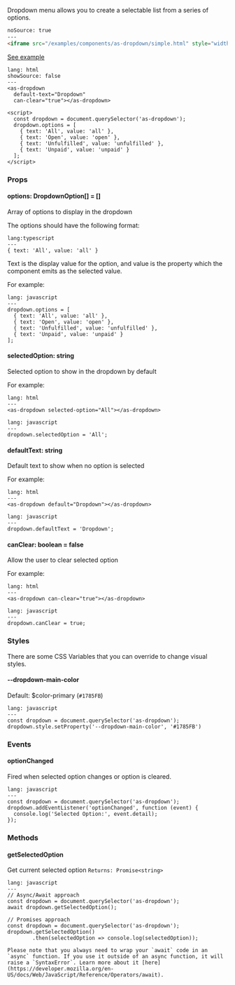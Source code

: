 Dropdown menu allows you to create a selectable list from a series of options.


```html
noSource: true
---
<iframe src="/examples/components/as-dropdown/simple.html" style="width: 100%; height: 215px;">
```
[See example](/developers/airship/examples/#example-as-dropdown)


```code
lang: html
showSource: false
---
<as-dropdown
  default-text="Dropdown"
  can-clear="true"></as-dropdown>

<script>
  const dropdown = document.querySelector('as-dropdown');
  dropdown.options = [
    { text: 'All', value: 'all' },
    { text: 'Open', value: 'open' },
    { text: 'Unfulfilled', value: 'unfulfilled' },
    { text: 'Unpaid', value: 'unpaid' }
  ];
</script>
```

### Props

#### **options**: DropdownOption[] = []
Array of options to display in the dropdown

The options should have the following format:
```code
lang:typescript
---
{ text: 'All', value: 'all' }
```

Text is the display value for the option, and value is the property which the component emits as the selected value.

For example:

```code
lang: javascript
---
dropdown.options = [
  { text: 'All', value: 'all' },
  { text: 'Open', value: 'open' },
  { text: 'Unfulfilled', value: 'unfulfilled' },
  { text: 'Unpaid', value: 'unpaid' }
];
```

#### **selectedOption**: string
Selected option to show in the dropdown by default

For example:


```code
lang: html
---
<as-dropdown selected-option="All"></as-dropdown>
```

```code
lang: javascript
---
dropdown.selectedOption = 'All';
```

#### **defaultText**: string
Default text to show when no option is selected

For example:

```code
lang: html
---
<as-dropdown default="Dropdown"></as-dropdown>
```

```code
lang: javascript
---
dropdown.defaultText = 'Dropdown';
```

#### **canClear**: boolean = false
Allow the user to clear selected option

For example:

```code
lang: html
---
<as-dropdown can-clear="true"></as-dropdown>
```

```code
lang: javascript
---
dropdown.canClear = true;
```

### Styles
There are some CSS Variables that you can override to change visual styles.

#### **\--dropdown-main-color**
Default: $color-primary (`#1785FB`)

```code
lang: javascript
---
const dropdown = document.querySelector('as-dropdown');
dropdown.style.setProperty('--dropdown-main-color', '#1785FB')
```


### Events

#### **optionChanged**
Fired when selected option changes or option is cleared.

```code
lang: javascript
---
const dropdown = document.querySelector('as-dropdown');
dropdown.addEventListener('optionChanged', function (event) {
  console.log('Selected Option:', event.detail);
});
```

### Methods

#### **getSelectedOption**
Get current selected option
`Returns: Promise<string>`

```code
lang: javascript
---
// Async/Await approach
const dropdown = document.querySelector('as-dropdown');
await dropdown.getSelectedOption();

// Promises approach
const dropdown = document.querySelector('as-dropdown');
dropdown.getSelectedOption()
        .then(selectedOption => console.log(selectedOption));
```
```hint|directive
Please note that you always need to wrap your `await` code in an `async` function. If you use it outside of an async function, it will raise a `SyntaxError`. Learn more about it [here](https://developer.mozilla.org/en-US/docs/Web/JavaScript/Reference/Operators/await).
```
